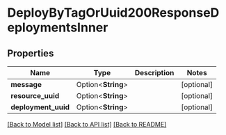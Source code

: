 # DeployByTagOrUuid200ResponseDeploymentsInner

## Properties

Name | Type | Description | Notes
------------ | ------------- | ------------- | -------------
**message** | Option<**String**> |  | [optional]
**resource_uuid** | Option<**String**> |  | [optional]
**deployment_uuid** | Option<**String**> |  | [optional]

[[Back to Model list]](../README.md#documentation-for-models) [[Back to API list]](../README.md#documentation-for-api-endpoints) [[Back to README]](../README.md)


